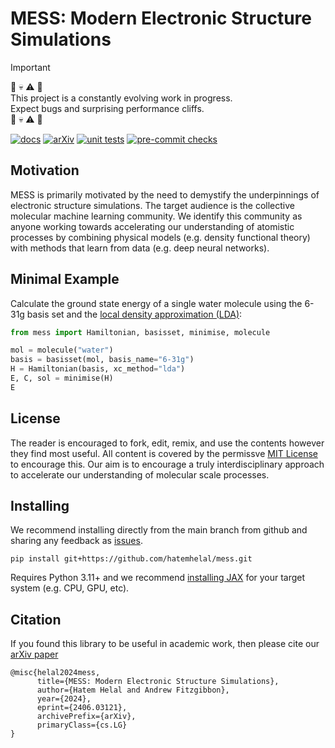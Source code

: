 # MESS: Modern Electronic Structure Simulations

> [!IMPORTANT]
> :hammer: :skull: :warning: :wrench:\
> This project is a constantly evolving work in progress.\
> Expect bugs and surprising performance cliffs.\
> :hammer: :skull: :warning: :wrench:

[![docs](https://img.shields.io/badge/MESS-docs-blue?logo=bookstack)](https://hatemhelal.github.io/mess)
[![arXiv](https://img.shields.io/badge/arXiv-2406.03121-b31b1b.svg)](https://arxiv.org/abs/2406.03121)
[![unit tests](https://github.com/hatemhelal/mess/actions/workflows/unittest.yaml/badge.svg)](https://github.com/hatemhelal/mess/actions/workflows/unittest.yaml)
[![pre-commit checks](https://github.com/hatemhelal/mess/actions/workflows/pre-commit.yaml/badge.svg)](https://github.com/hatemhelal/mess/actions/workflows/pre-commit.yaml)

## Motivation

MESS is primarily motivated by the need to demystify the underpinnings of electronic
structure simulations. The target audience is the collective molecular machine learning
community. We identify this community as anyone working towards accelerating our
understanding of atomistic processes by combining physical models (e.g. density
functional theory) with methods that learn from data (e.g. deep neural networks).

## Minimal Example

Calculate the ground state energy of a single water molecule using the 6-31g basis set
and the [local density approximation (LDA)](https://en.wikipedia.org/wiki/Local-density_approximation):
```python
from mess import Hamiltonian, basisset, minimise, molecule

mol = molecule("water")
basis = basisset(mol, basis_name="6-31g")
H = Hamiltonian(basis, xc_method="lda")
E, C, sol = minimise(H)
E
```

## License

The reader is encouraged to fork, edit, remix, and use the contents however they find
most useful. All content is covered by the permissve [MIT License](./LICENSE.md) to
encourage this. Our aim is to encourage a truly interdisciplinary approach to accelerate
our understanding of molecular scale processes.

## Installing

We recommend installing directly from the main branch from github and sharing any
feedback as [issues](https://github.com/hatemhelal/mess/issues).

```
pip install git+https://github.com/hatemhelal/mess.git
```

Requires Python 3.11+ and we recommend [installing JAX](https://jax.readthedocs.io/en/latest/installation.html) for your target system (e.g. CPU, GPU, etc).


## Citation
If you found this library to be useful in academic work, then please cite our
[arXiv paper](https://arxiv.org/abs/2406.03121)
```
@misc{helal2024mess,
      title={MESS: Modern Electronic Structure Simulations},
      author={Hatem Helal and Andrew Fitzgibbon},
      year={2024},
      eprint={2406.03121},
      archivePrefix={arXiv},
      primaryClass={cs.LG}
}
```
